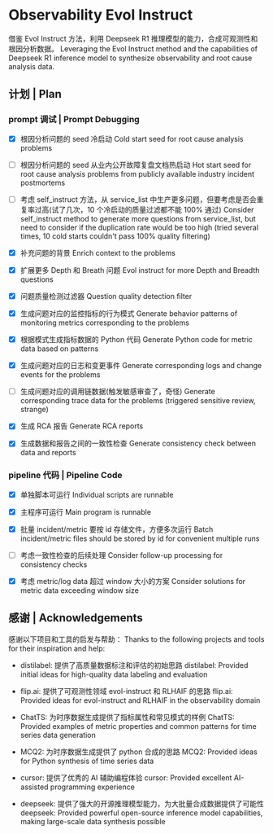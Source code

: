 # Observability Evol Instruct

借鉴 Evol Instruct 方法，利用 Deepseek R1 推理模型的能力，合成可观测性和根因分析数据。
Leveraging the Evol Instruct method and the capabilities of Deepseek R1 inference model to synthesize observability and root cause analysis data.

## 计划 | Plan

### prompt 调试 | Prompt Debugging

- [x] 根因分析问题的 seed 冷启动
    Cold start seed for root cause analysis problems

- [ ] 根因分析问题的 seed 从业内公开故障复盘文档热启动
    Hot start seed for root cause analysis problems from publicly available industry incident postmortems

- [ ] 考虑 self_instruct 方法，从 service_list 中生产更多问题，但要考虑是否会重复率过高(试了几次，10 个冷启动的质量过滤都不能 100% 通过)
   Consider self_instruct method to generate more questions from service_list, but need to consider if the duplication rate would be too high (tried several times, 10 cold starts couldn't pass 100% quality filtering)

- [x] 补充问题的背景
    Enrich context to the problems

- [x] 扩展更多 Depth 和 Breath 问题
    Evol instruct for more Depth and Breadth questions

- [x] 问题质量检测过滤器
    Question quality detection filter

- [x] 生成问题对应的监控指标的行为模式
    Generate behavior patterns of monitoring metrics corresponding to the problems

- [x] 根据模式生成指标数据的 Python 代码
    Generate Python code for metric data based on patterns

- [x] 生成问题对应的日志和变更事件
    Generate corresponding logs and change events for the problems

- [ ] 生成问题对应的调用链数据(触发敏感审查了，奇怪)
   Generate corresponding trace data for the problems (triggered sensitive review, strange)

- [x] 生成 RCA 报告
    Generate RCA reports

- [x] 生成数据和报告之间的一致性检查
    Generate consistency check between data and reports

### pipeline 代码 | Pipeline Code

- [x] 单独脚本可运行
    Individual scripts are runnable

- [x] 主程序可运行
    Main program is runnable

- [x] 批量 incident/metric 要按 id 存储文件，方便多次运行
    Batch incident/metric files should be stored by id for convenient multiple runs

- [ ] 考虑一致性检查的后续处理
   Consider follow-up processing for consistency checks

- [x] 考虑 metric/log data 超过 window 大小的方案
   Consider solutions for metric data exceeding window size

## 感谢 | Acknowledgements

感谢以下项目和工具的启发与帮助：
Thanks to the following projects and tools for their inspiration and help:

- distilabel: 提供了高质量数据标注和评估的初始思路
  distilabel: Provided initial ideas for high-quality data labeling and evaluation

- flip.ai: 提供了可观测性领域 evol-instruct 和 RLHAIF 的思路
  flip.ai: Provided ideas for evol-instruct and RLHAIF in the observability domain

- ChatTS: 为时序数据生成提供了指标属性和常见模式的样例
  ChatTS: Provided examples of metric properties and common patterns for time series data generation

- MCQ2: 为时序数据生成提供了 python 合成的思路
  MCQ2: Provided ideas for Python synthesis of time series data

- cursor: 提供了优秀的 AI 辅助编程体验
  cursor: Provided excellent AI-assisted programming experience

- deepseek: 提供了强大的开源推理模型能力，为大批量合成数据提供了可能性
  deepseek: Provided powerful open-source inference model capabilities, making large-scale data synthesis possible
